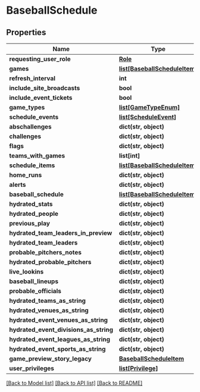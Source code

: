 # BaseballSchedule

## Properties
Name | Type | Description | Notes
------------ | ------------- | ------------- | -------------
**requesting_user_role** | [**Role**](Role.md) |  | [optional] 
**games** | [**list[BaseballScheduleItem]**](BaseballScheduleItem.md) |  | [optional] 
**refresh_interval** | **int** |  | [optional] 
**include_site_broadcasts** | **bool** |  | [optional] 
**include_event_tickets** | **bool** |  | [optional] 
**game_types** | [**list[GameTypeEnum]**](GameTypeEnum.md) |  | [optional] 
**schedule_events** | [**list[ScheduleEvent]**](ScheduleEvent.md) |  | [optional] 
**abschallenges** | **dict(str, object)** |  | [optional] 
**challenges** | **dict(str, object)** |  | [optional] 
**flags** | **dict(str, object)** |  | [optional] 
**teams_with_games** | **list[int]** |  | [optional] 
**schedule_items** | [**list[BaseballScheduleItem]**](BaseballScheduleItem.md) |  | [optional] 
**home_runs** | **dict(str, object)** |  | [optional] 
**alerts** | **dict(str, object)** |  | [optional] 
**baseball_schedule** | [**list[BaseballScheduleItem]**](BaseballScheduleItem.md) |  | [optional] 
**hydrated_stats** | **dict(str, object)** |  | [optional] 
**hydrated_people** | **dict(str, object)** |  | [optional] 
**previous_play** | **dict(str, object)** |  | [optional] 
**hydrated_team_leaders_in_preview** | **dict(str, object)** |  | [optional] 
**hydrated_team_leaders** | **dict(str, object)** |  | [optional] 
**probable_pitchers_notes** | **dict(str, object)** |  | [optional] 
**hydrated_probable_pitchers** | **dict(str, object)** |  | [optional] 
**live_lookins** | **dict(str, object)** |  | [optional] 
**baseball_lineups** | **dict(str, object)** |  | [optional] 
**probable_officials** | **dict(str, object)** |  | [optional] 
**hydrated_teams_as_string** | **dict(str, object)** |  | [optional] 
**hydrated_venues_as_string** | **dict(str, object)** |  | [optional] 
**hydrated_event_venues_as_string** | **dict(str, object)** |  | [optional] 
**hydrated_event_divisions_as_string** | **dict(str, object)** |  | [optional] 
**hydrated_event_leagues_as_string** | **dict(str, object)** |  | [optional] 
**hydrated_event_sports_as_string** | **dict(str, object)** |  | [optional] 
**game_preview_story_legacy** | [**BaseballScheduleItem**](BaseballScheduleItem.md) |  | [optional] 
**user_privileges** | [**list[Privilege]**](Privilege.md) |  | [optional] 

[[Back to Model list]](../README.md#documentation-for-models) [[Back to API list]](../README.md#documentation-for-api-endpoints) [[Back to README]](../README.md)

